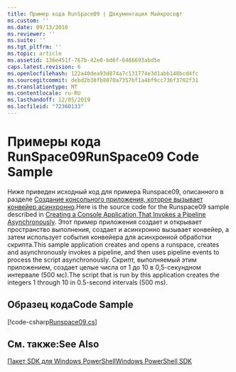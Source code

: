 ```yaml
---
title: Пример кода RunSpace09 | Документация Майкрософт
ms.custom: ''
ms.date: 09/13/2016
ms.reviewer: ''
ms.suite: ''
ms.tgt_pltfrm: ''
ms.topic: article
ms.assetid: 136e451f-767b-42e0-bd6f-6486693abd5e
caps.latest.revision: 6
ms.openlocfilehash: 122a40dea93d874a7c131774e3d1abb148bcd4fc
ms.sourcegitcommit: debd2b38fb8070a7357bf1a4bf9cc736f3702f31
ms.translationtype: MT
ms.contentlocale: ru-RU
ms.lasthandoff: 12/05/2019
ms.locfileid: "72360133"
---
```

# <a name="runspace09-code-sample"></a><span data-ttu-id="bdb08-102">Примеры кода RunSpace09</span><span class="sxs-lookup"><span data-stu-id="bdb08-102">RunSpace09 Code Sample</span></span>

<span data-ttu-id="bdb08-103">Ниже приведен исходный код для примера Runspace09, описанного в разделе [Создание консольного приложения, которое вызывает конвейер асинхронно](https://msdn.microsoft.com/en-us/198c1c94-2a06-457e-93ce-c0d910618e47).</span><span class="sxs-lookup"><span data-stu-id="bdb08-103">Here is the source code for the Runspace09 sample described in [Creating a Console Application That Invokes a Pipeline Asynchronously](https://msdn.microsoft.com/en-us/198c1c94-2a06-457e-93ce-c0d910618e47).</span></span> <span data-ttu-id="bdb08-104">Этот пример приложения создает и открывает пространство выполнения, создает и асинхронно вызывает конвейер, а затем использует события конвейера для асинхронной обработки скрипта.</span><span class="sxs-lookup"><span data-stu-id="bdb08-104">This sample application creates and opens a runspace, creates and asynchronously invokes a pipeline, and then uses pipeline events to process the script asynchronously.</span></span> <span data-ttu-id="bdb08-105">Скрипт, выполняемый этим приложением, создает целые числа от 1 до 10 в 0,5-секундном интервале (500 мс).</span><span class="sxs-lookup"><span data-stu-id="bdb08-105">The script that is run by this application creates the integers 1 through 10 in 0.5-second intervals (500 ms).</span></span>

## <a name="code-sample"></a><span data-ttu-id="bdb08-106">Образец кода</span><span class="sxs-lookup"><span data-stu-id="bdb08-106">Code Sample</span></span>

[!code-csharp[Runspace09.cs](../../../../powershell-sdk-samples/SDK-2.0/csharp/Runspace09/Runspace09.cs#L11-L113 "Runspace09.cs")]

## <a name="see-also"></a><span data-ttu-id="bdb08-107">См. также:</span><span class="sxs-lookup"><span data-stu-id="bdb08-107">See Also</span></span>

[<span data-ttu-id="bdb08-108">Пакет SDK для Windows PowerShell</span><span class="sxs-lookup"><span data-stu-id="bdb08-108">Windows PowerShell SDK</span></span>](../windows-powershell-reference.md)
